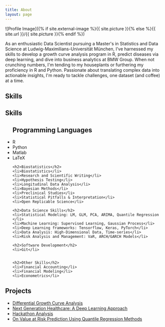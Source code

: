 ```yaml
---
title: About
layout: page
---
```

![Profile Image]({% if site.external-image %}{{ site.picture }}{% else %}{{ site.url }}/{{ site.picture }}{% endif %})

<p>As an enthusiastic Data Scientist pursuing a Master's in Statistics and Data Science at Ludwig-Maximilians-Universität München, I've harnessed my skills to develop a growth curve analysis program in R, predict diseases via deep learning, and dive into business analytics at BMW Group. When not crunching numbers, I'm tending to my houseplants or furthering my proficiency in R and Python. Passionate about translating complex data into actionable insights, I'm ready to tackle challenges, one dataset (and coffee) at a time.</p>


<h2>Skills</h2>

<h2>Skills</h2>

<ul class="skill-list">
    <h2>Programming Languages</h2>
    <li>R</li>
    <li>Python</li>
    <li>Matlab</li>
    <li>LaTeX</li>

    <h2>Biostatistics</h2>
    <li>Biostatistics</li>
    <li>Research and Scientific Writing</li>
    <li>Hypothesis Testing</li>
    <li>Longitudinal Data Analysis</li>
    <li>Bayesian Methods</li>
    <li>Preclinical Studies</li> 
    <li>Statistical Pitfalls & Interpretation</li> 
    <li>Open Replicable Science</li> 

    <h2>Data Science Skills</h2>
    <li>Statistical Modeling: LM, GLM, PCA, ARIMA, Quantile Regression </li>
    <li>Machine Learning: Supervised Learning, Gaussian Process</li>
    <li>Deep Learning frameworks: Tensorflow, Keras, PyTorch</li>
    <li>Data Analysis: High-Dimensional Data, Time-series</li>
    <li>Risk Analysis and Management: VaR, ARCH/GARCH Models</li>

    <h2>Software Development</h2>
    <li>Git</li>

    
    <h2>Other Skills</h2>
    <li>Financial Accounting</li>
    <li>Financial Modeling</li>
    <li>Econometrics</li>
</ul>


<h2>Projects</h2>

<ul>
	<li><a href="_posts/2023-07-24-differentialgrowth.markdown">Differential Growth Curve Analysis</a></li>
	<li><a href="_posts/2023-07-23-NGH.markdown">Next Generation Healthcare: A Deep Learning Approach</a></li>
	<li><a href="_posts/2023-07-23-TUM.markdown">Hackathon Analysis</a></li>
	<li><a href="_posts/2023-07-24-Bachelorthesis.markdown">On Value at Risk Prediction Using Quantile Regression Methods</a></li>
</ul>
